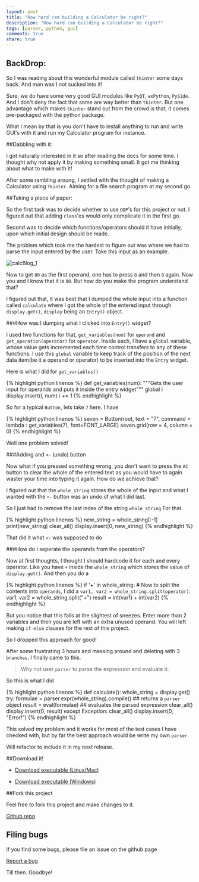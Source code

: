 ```yaml
---
layout: post
title: "How hard can building a Calculator be right?"
description: "How hard can building a Calculator be right?"
tags: [parser, python, gui]
comments: true
share: true
---
```


## BackDrop: 

So I was reading about this wonderful module called `tkinter` some days back. And man was I not sucked into it!

Sure, we do have some very good GUI modules like `PyQT`, `wxPython`, `PySide`. And I don't deny the fact that some are way better than `tkinter`. But one advantage which makes `tkinter` stand out from the crowd is that, it comes pre-packaged with the python package. 

What I mean by that is you don't have to install anything to run and write GUI's with it and run my Calculator program for instance.

##Dabbling with it:

I got naturally interested in it so after reading the docs for some time. I thought why not apply it by making something small. It got me thinking about what to make with it!

After some rambling aroung, I settled with the thought of making a Calculator using `Tkinter`. Aiming for a file search program at my second go.

##Taking a piece of paper:

So the first task was to decide whether to use `OOP`'s for this project or not. I figured out that adding `class`'es would only complicate it in the first go. 

Second was to decide which functions/operators should it have initially, upon which initial design should be made.

The problem which took me the hardest to figure out was where we had to parse the input entered by the user. 
Take this input as an example. 

![calcBlog_1](https://raw.githubusercontent.com/prodicus/prodicus.github.io/master/images/calcBlog_1.jpg)

Now to get `80` as the first operand, one has to press `8` and then `8` again. Now you and I know that it is `80`. But how do you make the program understand that?

I figured out that, it was best that I dumped the whole input into a function called `calculate` where I got the whole of the entered input through `display.get()`, `display` being an `Entry()` object.

###How was I dumping what I clicked into `Entry()` widget? 

I used two functions for that, `get_variables(num)` for `operand` and `get_operation(operator)` for `operator`. Inside each, I have a `global` variable, whose value gets incremented each time control transfers to any of these functions. I use this `global` variable to keep track of the position of the next data item(be it a operand or operator) to be inserted into the `Entry` widget.

Here is what I did for `get_variables()`

{% highlight python linenos %}
def get_variables(num):
    """Gets the user input for operands and puts it inside the entry widget"""
    global i
    display.insert(i, num)
    i += 1
{% endhighlight %}

So for a typical `Button`, lets take `7` here. I have 

{% highlight python linenos %}
seven = Button(root, text = "7", command = lambda : get_variables(7), font=FONT_LARGE)
seven.grid(row = 4, column = 0)
{% endhighlight %}


Well one problem solved!

###Adding and `<-` (undo) button

Now what if you pressed something wrong, you don't want to press the `AC` button to clear the whole of the entered text as you would have to again waster your time into typing it again. How do we achieve that?

I figured out that the `whole_string` stores the whole of the input and what I wanted with the `<-` button was an undo of what I did last. 

So I just had to remove the last index of the string `whole_string`
For that.

{% highlight python linenos %}
new_string = whole_string[:-1]
print(new_string)
clear_all()
display.insert(0, new_string)
{% endhighlight %}

That did it what `<-` was supposed to do

###How do I seperate the operands from the operators?

Now at first thoughts, I thought I should hardcode it for each and every operator. Like you have `+` inside the `whole_string` which stores the value of `display.get()`. And then you do a 

{% highlight python linenos %}
if '+' in whole_string:
    # Now to split the contents into `operands`, I did a `var1, var2 = whole_string.split(operator)`. 
    var1, var2 = whole_string.split("+")
    result = int(var1) + int(var2)
{% endhighlight %}

But you notice that this fails at the slightest of sneezes. Enter more than 2 variables and then you are left with an extra unused operand. You will left making `if-else` clauses for the rest of this project. 

So I dropped this approach for good!

After some frustrating 3 hours and messing around and deleting with 3 `branches`. I finally came to this.

>Why not user `parser` to parse the expression and evaluate it.

So this is what I did

{% highlight python linenos %}
def calculate():
    whole_string = display.get()
    try:
        formulae = parser.expr(whole_string).compile()      ## returns a `parser` object
        result = eval(formulae)                             ## evaluates the parsed expression
        clear_all()
        display.insert(0, result)
    except Exception:
        clear_all()
        display.insert(0, "Error!")
{% endhighlight %}

This solved my problem and it works for most of the test cases I have checked with, but by far the best approach would be write my own `parser`. 

Will refactor to include it in my next release.

##Download it!

- <a href="https://github.com/prodicus/pyCalc/releases/download/v1.0/pyCalc_v1" class="btn btn-success">Download executable (Linux/Mac)</a>

- <a href="https://github.com/prodicus/pyCalc/releases/download/v1.0/pyCalc_v1.exe" class="btn btn-success">Download executable (Windows)</a>

##Fork this project

Feel free to fork this project and make changes to it. 

<div markdown="0"><a href="https://github.com/prodicus/pyCalc" class="btn btn-info">Github repo</a></div>

## Filing bugs

If you find some bugs, 
please file an issue on the github page 

<div markdown="0"><a href="https://github.com/prodicus/pyCalc/issues/new" class="btn btn-danger">Report a bug</a></div>

Till then. Goodbye!